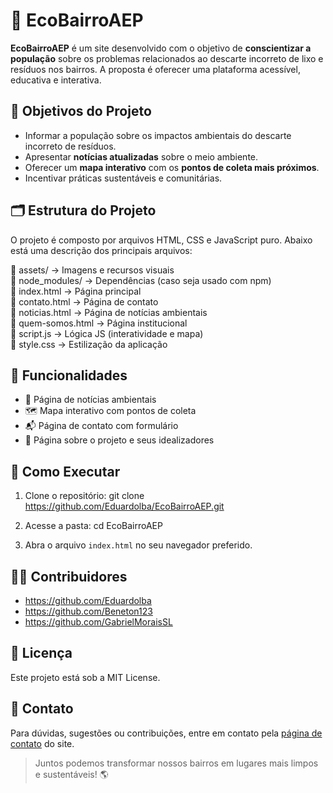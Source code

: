 
# 🌱 EcoBairroAEP

**EcoBairroAEP** é um site desenvolvido com o objetivo de **conscientizar a população** sobre os problemas relacionados ao descarte incorreto de lixo e resíduos nos bairros. A proposta é oferecer uma plataforma acessível, educativa e interativa.

## 📌 Objetivos do Projeto

- Informar a população sobre os impactos ambientais do descarte incorreto de resíduos.
- Apresentar **notícias atualizadas** sobre o meio ambiente.
- Oferecer um **mapa interativo** com os **pontos de coleta mais próximos**.
- Incentivar práticas sustentáveis e comunitárias.

## 🗂 Estrutura do Projeto

O projeto é composto por arquivos HTML, CSS e JavaScript puro. Abaixo está uma descrição dos principais arquivos:

📁 assets/             → Imagens e recursos visuais  
📁 node_modules/       → Dependências (caso seja usado com npm)  
📄 index.html          → Página principal  
📄 contato.html        → Página de contato  
📄 noticias.html       → Página de notícias ambientais  
📄 quem-somos.html     → Página institucional  
📄 script.js           → Lógica JS (interatividade e mapa)  
📄 style.css           → Estilização da aplicação  

## 🧪 Funcionalidades

- 📰 Página de notícias ambientais
- 🗺 Mapa interativo com pontos de coleta
- 📬 Página de contato com formulário
- 👥 Página sobre o projeto e seus idealizadores

## 🚀 Como Executar

1. Clone o repositório:
   git clone https://github.com/Eduardolba/EcoBairroAEP.git

2. Acesse a pasta:
   cd EcoBairroAEP

3. Abra o arquivo `index.html` no seu navegador preferido.

## 👨‍💻 Contribuidores

- https://github.com/Eduardolba
- https://github.com/Beneton123
- https://github.com/GabrielMoraisSL

## 📝 Licença

Este projeto está sob a MIT License.

## 💬 Contato

Para dúvidas, sugestões ou contribuições, entre em contato pela [página de contato](contato.html) do site.

> Juntos podemos transformar nossos bairros em lugares mais limpos e sustentáveis! 🌎
